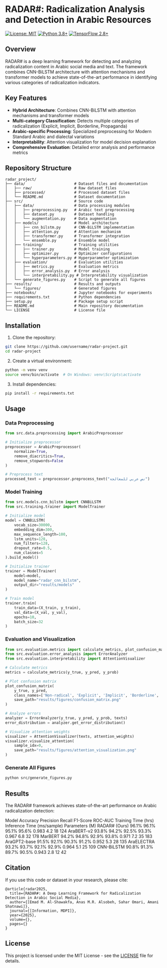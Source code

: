# RADAR#: Radicalization Analysis and Detection in Arabic Resources

[![License: MIT](https://img.shields.io/badge/License-MIT-yellow.svg)](https://opensource.org/licenses/MIT)
[![Python 3.8+](https://img.shields.io/badge/python-3.8+-blue.svg)](https://www.python.org/downloads/)
[![TensorFlow 2.8+](https://img.shields.io/badge/tensorflow-2.8+-orange.svg)](https://www.tensorflow.org/)

## Overview

RADAR# is a deep learning framework for detecting and analyzing radicalization content in Arabic social media and text. The framework combines CNN-BiLSTM architecture with attention mechanisms and transformer models to achieve state-of-the-art performance in identifying various categories of radicalization indicators.

## Key Features

- **Hybrid Architecture**: Combines CNN-BiLSTM with attention mechanisms and transformer models
- **Multi-category Classification**: Detects multiple categories of radicalization (Explicit, Implicit, Borderline, Propaganda)
- **Arabic-specific Processing**: Specialized preprocessing for Modern Standard Arabic and dialectal variations
- **Interpretability**: Attention visualization for model decision explanation
- **Comprehensive Evaluation**: Detailed error analysis and performance metrics

## Repository Structure

```
radar_project/
├── data/                      # Dataset files and documentation
│   ├── raw/                   # Raw dataset files
│   ├── processed/             # Processed dataset files
│   └── README.md              # Dataset documentation
├── src/                       # Source code
│   ├── data/                  # Data processing modules
│   │   ├── preprocessing.py   # Arabic text preprocessing
│   │   ├── dataset.py         # Dataset handling
│   │   └── augmentation.py    # Data augmentation
│   ├── models/                # Model architecture
│   │   ├── cnn_bilstm.py      # CNN-BiLSTM implementation
│   │   ├── attention.py       # Attention mechanism
│   │   ├── transformer.py     # Transformer integration
│   │   └── ensemble.py        # Ensemble model
│   ├── training/              # Training utilities
│   │   ├── trainer.py         # Model training
│   │   ├── optimizer.py       # Optimizer configurations
│   │   └── hyperparameters.py # Hyperparameter optimization
│   ├── evaluation/            # Evaluation utilities
│   │   ├── metrics.py         # Evaluation metrics
│   │   ├── error_analysis.py  # Error analysis
│   │   └── interpretability.py # Interpretability visualization
│   └── generate_figures.py    # Script to generate all figures
├── results/                   # Results and outputs
│   └── figures/               # Generated figures
├── notebooks/                 # Jupyter notebooks for experiments
├── requirements.txt           # Python dependencies
├── setup.py                   # Package setup script
├── README.md                  # Main repository documentation
└── LICENSE                    # License file
```

## Installation

1. Clone the repository:
```bash
git clone https://github.com/username/radar-project.git
cd radar-project
```

2. Create a virtual environment:
```bash
python -m venv venv
source venv/bin/activate  # On Windows: venv\Scripts\activate
```

3. Install dependencies:
```bash
pip install -r requirements.txt
```

## Usage

### Data Preprocessing

```python
from src.data.preprocessing import ArabicPreprocessor

# Initialize preprocessor
preprocessor = ArabicPreprocessor(
    normalize=True,
    remove_diacritics=True,
    remove_stopwords=False
)

# Preprocess text
processed_text = preprocessor.preprocess_text("نص عربي للمعالجة")
```

### Model Training

```python
from src.models.cnn_bilstm import CNNBiLSTM
from src.training.trainer import ModelTrainer

# Initialize model
model = CNNBiLSTM(
    vocab_size=30000,
    embedding_dim=300,
    max_sequence_length=100,
    lstm_units=128,
    num_filters=128,
    dropout_rate=0.5,
    num_classes=5
).build_model()

# Initialize trainer
trainer = ModelTrainer(
    model=model,
    model_name="radar_cnn_bilstm",
    output_dir="results/models"
)

# Train model
trainer.train(
    train_data=(X_train, y_train),
    val_data=(X_val, y_val),
    epochs=10,
    batch_size=32
)
```

### Evaluation and Visualization

```python
from src.evaluation.metrics import calculate_metrics, plot_confusion_matrix
from src.evaluation.error_analysis import ErrorAnalyzer
from src.evaluation.interpretability import AttentionVisualizer

# Calculate metrics
metrics = calculate_metrics(y_true, y_pred, y_prob)

# Plot confusion matrix
plot_confusion_matrix(
    y_true, y_pred,
    class_names=['Non-radical', 'Explicit', 'Implicit', 'Borderline', 'Propaganda'],
    save_path="results/figures/confusion_matrix.png"
)

# Analyze errors
analyzer = ErrorAnalyzer(y_true, y_pred, y_prob, texts)
error_distribution = analyzer.get_error_distribution()

# Visualize attention weights
visualizer = AttentionVisualizer(texts, attention_weights)
visualizer.visualize_attention(
    sample_idx=0,
    save_path="results/figures/attention_visualization.png"
)
```

### Generate All Figures

```bash
python src/generate_figures.py
```

## Results

The RADAR# framework achieves state-of-the-art performance on Arabic radicalization detection:

Model	Accuracy	Precision	Recall	F1-Score	ROC-AUC	Training Time (hrs)	Inference Time (ms/sample)	Parameters (M)
RADAR# (Ours)	96.1%	96.1%	95.1%	95.6%	0.983	4.2	18	124
AraBERT-v2  93.8%	94.2%	92.5%	93.3%	0.967	6.8	32	178
MarBERT 	94.2%	94.8%	92.9%	93.8%	0.971	7.2	35	183
AraGPT2-base 	91.5%	92.1%	90.3%	91.2%	0.952	5.3	28	135
AraELECTRA 93.2%	93.7%	92.1%	92.9%	0.964	5.1	25	109
CNN-BiLSTM 	90.8%	91.3%	89.7%	90.5%	0.943	2.8	12	42


## Citation

If you use this code or dataset in your research, please cite:

```
@article{radar2025,
  title={RADAR#: A Deep Learning Framework for Radicalization Detection in Arabic Social Media},
  author={[Emad M. Al-Shawakfa, Anas M.R. Alsobeh, Sahar Omari, Amani Shatnawi]},
  journal={[Information, MDPI]},
  year={2025},
  volume={},
  pages={}
}
```

## License

This project is licensed under the MIT License - see the [LICENSE](LICENSE) file for details.

